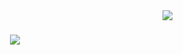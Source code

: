 <img align="right" src="https://visitor-badge.laobi.icu/badge?page_id=chadlydev.chadlydev" />


<h1 align="center">
    <img src="https://readme-typing-svg.herokuapp.com/?font=Inter&size=35&center=true&vCenter=true&width=500&height=70&duration=2000&lines=Hi+There!+👋+I'm+Chadly+Riedewald!;" />
</h1>


<!--
**chadlydev/chadlydev** is a ✨ _special_ ✨ repository because its `README.md` (this file) appears on your GitHub profile.

Here are some ideas to get you started:

- 🔭 I’m currently working on ...
- 🌱 I’m currently learning ...
- 👯 I’m looking to collaborate on ...
- 🤔 I’m looking for help with ...
- 💬 Ask me about ...
- 📫 How to reach me: ...
- 😄 Pronouns: ...
- ⚡ Fun fact: ...
-->
